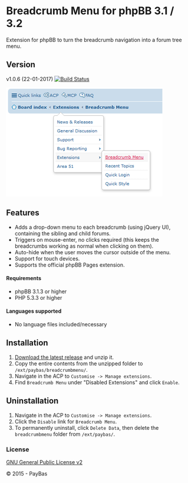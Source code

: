 Breadcrumb Menu for phpBB 3.1 / 3.2
==========

Extension for phpBB to turn the breadcrumb navigation into a forum tree menu.

## Version
v1.0.6 (22-01-2017)
[![Build Status](https://api.travis-ci.org/Sajaki/BreadcrumbMenu.svg)](https://travis-ci.org/Sajaki/BreadcrumbMenu)


![Screenshot](screenshot.png)

## Features
- Adds a drop-down menu to each breadcrumb (using jQuery UI), containing the sibling and child forums.
- Triggers on mouse-enter, no clicks required (this keeps the breadcrumbs working as normal when clicking on them).
- Auto-hide when the user moves the cursor outside of the menu.
- Support for touch devices.
- Supports the official phpBB Pages extension.

#### Requirements
- phpBB 3.1.3 or higher
- PHP 5.3.3 or higher

#### Languages supported
- No language files included/necessary

## Installation
1. [Download the latest release](https://github.com/Sajaki/BreadcrumbMenu/releases) and unzip it.
2. Copy the entire contents from the unzipped folder to `/ext/paybas/breadcrumbmenu/`.
3. Navigate in the ACP to `Customise -> Manage extensions`.
4. Find `Breadcrumb Menu` under "Disabled Extensions" and click `Enable`.

## Uninstallation
1. Navigate in the ACP to `Customise -> Manage extensions`.
2. Click the `Disable` link for `Breadcrumb Menu`.
3. To permanently uninstall, click `Delete Data`, then delete the `breadcrumbmenu` folder from `/ext/paybas/`.

### License
[GNU General Public License v2](http://opensource.org/licenses/GPL-2.0)

© 2015 - PayBas
